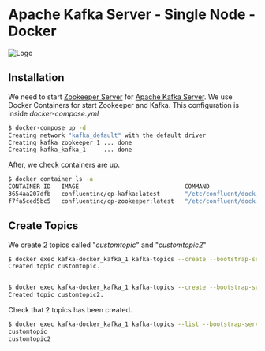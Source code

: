 
# Apache Kafka Server - Single Node - Docker
![Logo](https://kafka.apache.org/logos/kafka_logo--simple.png)

## Installation 

We need to start [Zookeeper Server](https://zookeeper.apache.org/) for [Apache Kafka Server](https://kafka.apache.org/). 
We use Docker Containers for start Zookeeper and Kafka. This configuration is inside _docker-compose.yml_

```bash
$ docker-compose up -d
Creating network "kafka_default" with the default driver
Creating kafka_zookeeper_1 ... done
Creating kafka_kafka_1     ... done   
```
After, we check containers are up.

```bash
$ docker container ls -a
CONTAINER ID   IMAGE                              COMMAND                  CREATED        STATUS                  PORTS                                                             NAMES
3654aa207dfb   confluentinc/cp-kafka:latest       "/etc/confluent/dock…"   2 minutes ago   Up 2 minutes            9092/tcp, 0.0.0.0:29092->29092/tcp, :::29092->29092/tcp           kafka-docker_kafka_1
f7fa5ced5bc5   confluentinc/cp-zookeeper:latest   "/etc/confluent/dock…"   2 minutes ago   Up 2 minutes           2888/tcp, 3888/tcp, 0.0.0.0:22181->2181/tcp, :::22181->2181/tcp   kafka-docker_zookeeper_1
```
## Create Topics

We create 2 topics called "_customtopic_" and "_customtopic2_"

```bash
$ docker exec kafka-docker_kafka_1 kafka-topics --create --bootstrap-server localhost:9092 --replication-factor 1 --partitions 1 --topic customtopic
Created topic customtopic.


$ docker exec kafka-docker_kafka_1 kafka-topics --create --bootstrap-server localhost:9092 --replication-factor 1 --partitions 1 --topic customtopic2
Created topic customtopic2.
```

Check that 2 topics has been created. 
```bash
$ docker exec kafka-docker_kafka_1 kafka-topics --list --bootstrap-server localhost:9092 
customtopic
customtopic2
```

